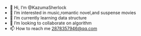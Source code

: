 - 👋 Hi, I’m @KazumaSherlock
- 👀 I’m interested in music,romantic novel,and suspense movies
- 🌱 I’m currently learning data structure
- 💞️ I’m looking to collaborate on algorithm
- 📫 How to reach me 2878357946@qq.com

<!---
KazumaSherlock/KazumaSherlock is a ✨ special ✨ repository because its `README.md` (this file) appears on your GitHub profile.
You can click the Preview link to take a look at your changes.
--->
